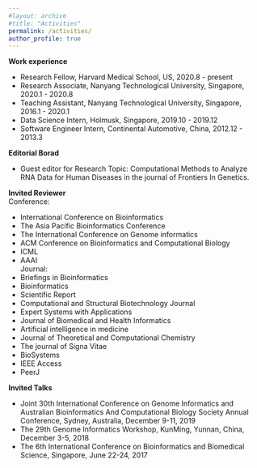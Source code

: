 ```yaml
---
#layout: archive
#title: "Activities"
permalink: /activities/
author_profile: true
---
```


<b>Work experience</b>
- Research Fellow, Harvard Medical School, US, 2020.8 - present
- Research Associate, Nanyang Technological University, Singapore, 2020.1 - 2020.8
- Teaching Assistant, Nanyang Technological University, Singapore, 2016.1 - 2020.1
- Data Science Intern, Holmusk, Singapore, 2019.10 - 2019.12
- Software Engineer Intern, Continental Automotive, China, 2012.12 - 2013.3

<b>Editorial Borad</b>  
- Guest editor for Research Topic: Computational Methods to Analyze RNA Data for Human Diseases in the journal of Frontiers In Genetics.  

<b>Invited Reviewer</b>   
Conference:  
- International Conference on Bioinformatics  
- The Asia Pacific Bioinformatics Conference  
- The International Conference on Genome informatics  
- ACM Conference on Bioinformatics and Computational Biology  
- ICML  
- AAAI  
Journal:  
- Briefings in Bioinformatics  
- Bioinformatics  
- Scientific Report  
- Computational and Structural Biotechnology Journal  
- Expert Systems with Applications  
- Journal of Biomedical and Health Informatics  
- Artificial intelligence in medicine  
- Journal of Theoretical and Computational Chemistry  
- The journal of Signa Vitae  
- BioSystems  
- IEEE Access  
- PeerJ  

<b>Invited Talks</b>
- Joint 30th International Conference on Genome Informatics and Australian Bioinformatics And Computational Biology Society Annual Conference, Sydney, Australia, December 9-11, 2019
- The 29th Genome Informatics Workshop, KunMing, Yunnan, China, December 3-5, 2018
- The 6th International Conference on Bioinformatics and Biomedical Science, Singapore, June 22-24, 2017
